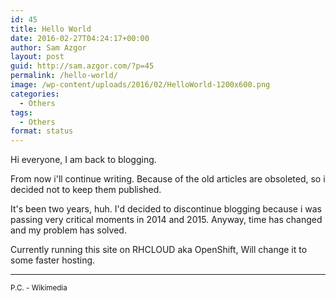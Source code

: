 ```yaml
---
id: 45
title: Hello World
date: 2016-02-27T04:24:17+00:00
author: Sam Azgor
layout: post
guid: http://sam.azgor.com/?p=45
permalink: /hello-world/
image: /wp-content/uploads/2016/02/HelloWorld-1200x600.png
categories:
  - Others
tags:
  - Others
format: status
---
```

Hi everyone,
I am back to blogging.

From now i'll continue writing. Because of the old articles are obsoleted, so i decided not to keep them published. 

It's been two years, huh. I'd decided to discontinue blogging because i was passing very critical moments in 2014 and 2015. Anyway, time has changed and my problem has solved.

Currently running this site on RHCLOUD aka OpenShift, Will change it to some faster hosting.

<hr>
<small>P.C. - Wikimedia</small>